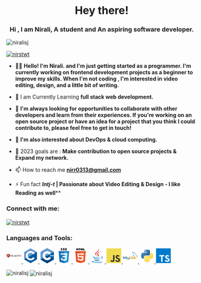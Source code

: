 <h1 align="center">Hey there!</h1>


<h3 align="center">Hi , I am Nirali, A student and  An aspiring software developer.</h3>

<p align="left"> <img src="https://komarev.com/ghpvc/?username=niralisj&label=Profile%20views&color=0e75b6&style=flat" alt="niralisj" /> </p>

<p align="left"> <a href="https://twitter.com/nirstwt" target="blank"><img src="https://img.shields.io/twitter/follow/nirstwt?logo=twitter&style=for-the-badge" alt="nirstwt" /></a> </p>

- 👨‍💻 **Hello! I'm Nirali. and I'm just getting started as a programmer. I'm currently working on frontend development projects as a beginner to improve my skills. When I'm not coding , I'm interested in video editing, design, and a little bit of writing.**

- 🔭 I am Currently Learning **full stack web development.**

- 👯 **I'm always looking for opportunities to collaborate with other developers and learn from their experiences. If you're working on an open source project or have an idea for a project that you think I could contribute to, please feel free to get in touch!**

- 🤝 **I'm also interested about DevOps & cloud computing.**

- 💬 2023 goals are : **Make contribution to open source projects & Expand my network.**

- 📫 How to reach me **nirr0313@gmail.com**

- ⚡ Fun fact ***Intj-t* | Passionate about Video Editing & Design - I like Reading as well****

<h3 align="left">Connect with me:</h3>
<p align="left">
<a href="https://twitter.com/nirstwt" target="blank"><img align="center" src="https://raw.githubusercontent.com/rahuldkjain/github-profile-readme-generator/master/src/images/icons/Social/twitter.svg" alt="nirstwt" height="30" width="40" /></a>
</p>



<h3 align="left">Languages and Tools:</h3>
<p align="left"> <a href="https://angular.io" target="_blank" rel="noreferrer"> <img src="https://raw.githubusercontent.com/devicons/devicon/master/icons/angularjs/angularjs-original-wordmark.svg" alt="angularjs" width="40" height="40"/> </a> <a href="https://www.cprogramming.com/" target="_blank" rel="noreferrer"> <img src="https://raw.githubusercontent.com/devicons/devicon/master/icons/c/c-original.svg" alt="c" width="40" height="40"/> </a> <a href="https://www.w3schools.com/cpp/" target="_blank" rel="noreferrer"> <img src="https://raw.githubusercontent.com/devicons/devicon/master/icons/cplusplus/cplusplus-original.svg" alt="cplusplus" width="40" height="40"/> </a> <a href="https://www.w3schools.com/css/" target="_blank" rel="noreferrer"> <img src="https://raw.githubusercontent.com/devicons/devicon/master/icons/css3/css3-original-wordmark.svg" alt="css3" width="40" height="40"/> </a> <a href="https://www.w3.org/html/" target="_blank" rel="noreferrer"> <img src="https://raw.githubusercontent.com/devicons/devicon/master/icons/html5/html5-original-wordmark.svg" alt="html5" width="40" height="40"/> </a> <a href="https://www.java.com" target="_blank" rel="noreferrer"> <img src="https://raw.githubusercontent.com/devicons/devicon/master/icons/java/java-original.svg" alt="java" width="40" height="40"/> </a> <a href="https://developer.mozilla.org/en-US/docs/Web/JavaScript" target="_blank" rel="noreferrer"> <img src="https://raw.githubusercontent.com/devicons/devicon/master/icons/javascript/javascript-original.svg" alt="javascript" width="40" height="40"/> </a> <a href="https://www.mysql.com/" target="_blank" rel="noreferrer"> <img src="https://raw.githubusercontent.com/devicons/devicon/master/icons/mysql/mysql-original-wordmark.svg" alt="mysql" width="40" height="40"/> </a> <a href="https://www.python.org" target="_blank" rel="noreferrer"> <img src="https://raw.githubusercontent.com/devicons/devicon/master/icons/python/python-original.svg" alt="python" width="40" height="40"/> </a> <a href="https://www.typescriptlang.org/" target="_blank" rel="noreferrer"> <img src="https://raw.githubusercontent.com/devicons/devicon/master/icons/typescript/typescript-original.svg" alt="typescript" width="40" height="40"/> </a> </p>

<p><img align="left" src="https://github-readme-stats.vercel.app/api/top-langs?username=niralisj&show_icons=true&locale=en&layout=compact" alt="niralisj" /></p>

<p>&nbsp;<img align="center" src="https://github-readme-stats.vercel.app/api?username=niralisj&show_icons=true&locale=en" alt="niralisj" /></p>
